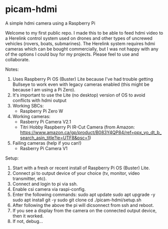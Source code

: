# picam-hdmi
A simple hdmi camera using a Raspberry Pi

Welcome to my first public repo.  I made this to be able to feed hdmi video to a Herelink control system used on drones and other types of uncrewed vehicles (rovers, boats, submarines).  The Herelink system requires hdmi cameras which can be bought commercially, but I was not happy with any of the options I could buy for my projects.  Please feel to use and collaborate.

Notes: 
1) Uses Raspberry Pi OS (Buster) Lite because I've had trouble getting Bullseye to work even with legacy cameras enabled (this might be because I am using a Pi Zero).
2) It's important to use the Lite (no desktop) version of OS to avoid conflicts with hdmi output
3) Working SBCs:
    - Raspberry Pi Zero W
4) Working cameras:
    - Rasberry Pi Camera V2.1
    - Titri Hobby Raspberry Pi IR-Cut Camera (from Amazon: https://www.amazon.ca/gp/product/B083Y4QP84/ref=ppx_yo_dt_b_search_asin_title?ie=UTF8&psc=1)
5) Failing cameras (help if you can!)
    - Rasberry Pi Camera V1

Setup:
1) Start with a fresh or recent install of Raspberry Pi OS (Buster) Lite.
2) Connect pi to output device of your choice (tv, monitor, video transmitter, etc).
3) Connect and login to pi via ssh.
4) Enable csi camera via raspi-config.
5) Enter the following commands:
    sudo apt update
    sudo apt upgrade -y
    sudo apt install git -y
    sudo git clone <this repo>
    cd
    ./picam-hdmi/setup.sh
6) After following the above the pi will dicsonnect from ssh and reboot.
7) If you see a display from the camera on the connected output device, then it worked.
8) If not, debug...

